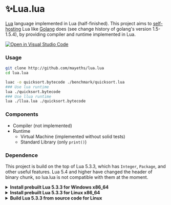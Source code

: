 # ✨Lua.lua

[Lua](https://www.lua.org/) language implemented in Lua (half-finished). This project aims to [self-hosting](https://en.wikipedia.org/wiki/Self-hosting_(compilers)) Lua like [Golang](https://en.wikipedia.org/wiki/Go_(programming_language)#History) does (see change history of golang's version 1.5-1.5.4), by providing compiler and runtime implemented in Lua.

[![Open in Visual Studio Code](https://open.vscode.dev/badges/open-in-vscode.svg)](https://open.vscode.dev/mayeths/lua.lua)

### Usage

```bash
git clone http://github.com/mayeths/lua.lua
cd lua.lua

luac -o quicksort.bytecode ./benchmark/quicksort.lua
### Use lua runtime
lua ./quicksort.bytecode
### Use llua runtime
lua ./llua.lua ./quicksort.bytecode
```

### Components

- Compiler (not implemented)
- Runtime
    - Virtual Machine (implemented without solid tests)
    - Standard Library (only `print()`)

### Dependence

This project is build on the top of Lua 5.3.3, which has `Integer`, `Package`, and
other useful features. Lua 5.4 and higher have changed the header of binary
chunk, so lua.lua is not compatible with them at the moment.


<details>
<summary><strong>Install prebuilt Lua 5.3.3 for Windows x86_64</strong></summary>

Modify `$install_top=` bellow if installing to another directory.

```powershell
# Powershell

# Download Lua 5.3.3 from sourceforge
$src="https://master.dl.sourceforge.net/project/luabinaries/5.3.3/Tools%20Executables/lua-5.3.3_Win64_bin.zip"
$dst="$env:TMP/lua53.zip"
$agent="[Microsoft.PowerShell.Commands.PSUserAgent]::FireFox"
Invoke-WebRequest -UserAgent $agent -OutFile $dst -Uri $src

# Unzip to output directory
$install_top="$env:userprofile/Desktop/lua53"
Expand-Archive -Path $dst -DestinationPath $install_top
mv "$install_top/lua53.exe" "$install_top/lua.exe"
mv "$install_top/luac53.exe" "$install_top/luac.exe"

# Add to PATH environment variable
$oldpath = [Environment]::GetEnvironmentVariable('PATH', 'User')
[Environment]::SetEnvironmentVariable('PATH', "$install_top;$oldpath",'User')
$env:Path = [System.Environment]::GetEnvironmentVariable("Path","User") + ";$env:Path"

# Test version (should print "Lua 5.3.3")
lua.exe -v
luac.exe -v
```
</details>


<details>
<summary><strong>Install prebuilt Lua 5.3.3 for Linux x86_64</strong></summary>

Modify `export INSTALL_TOP=` bellow if installing to another directory.

```bash
#!/bin/bash

# Download Lua 5.3.3 from sourceforge
export SRC=https://master.dl.sourceforge.net/project/luabinaries/5.3.3/Tools%20Executables/lua-5.3.3_Linux32_64_bin.tar.gz
export DST=/tmp/lua53.tar.gz
wget -O $DST $SRC

# Unzip to output directory
export INSTALL_TOP=~/lua53
mkdir $INSTALL_TOP 2>/dev/null
tar -xf $DST -C $INSTALL_TOP
mv $INSTALL_TOP/lua53 $INSTALL_TOP/lua
mv $INSTALL_TOP/luac53 $INSTALL_TOP/luac

# Add to PATH environment variable
echo "export PATH=$INSTALL_TOP:\$PATH" >> ~/.bashrc
source ~/.bashrc

# (Optional) Ensure libreadline.so.6 exists to run lua
# (Assuming on x86_64 Ubuntu)
sudo apt-get install libreadline-dev
cd /lib/x86_64-linux-gnu/
sudo ln -s libreadline.so.7.0 libreadline.so.6 2> /dev/null

# Test version (should print "Lua 5.3.3")
lua -v
luac -v
```
</details>


<details>
<summary><strong>Build Lua 5.3.3 from source code for Linux</strong></summary>

Modify `export INSTALL_TOP=` bellow if installing to another directory.

```bash
#!/bin/bash

# Download Lua 5.3.3 source code from lua.org/ftp/
export SRC=https://www.lua.org/ftp/lua-5.3.3.tar.gz
export DST=/tmp/lua53_source_code.tar.gz
wget -O $DST $SRC

# Unzip to directory
export OUTPUT=/tmp/lua53_source_code
mkdir $OUTPUT 2>/dev/null
tar -xf $DST -C $OUTPUT --strip-components=1

# Build Lua 5.3.3 using make
export INSTALL_TOP=~/lua53
cd $OUTPUT
make linux
mkdir $INSTALL_TOP 2>/dev/null
make install INSTALL_TOP=$INSTALL_TOP

# Add to PATH environment variable
echo "export PATH=$INSTALL_TOP/bin:\$PATH" >> ~/.bashrc
source ~/.bashrc

# (Optional) Ensure libreadline.so.6 exists to run lua
# (Assuming on x86_64 Ubuntu)
sudo apt-get install libreadline-dev
cd /lib/x86_64-linux-gnu/
sudo ln -s libreadline.so.7.0 libreadline.so.6 2> /dev/null

# Test version (should print "Lua 5.3.3")
lua -v
luac -v
```
</details>
